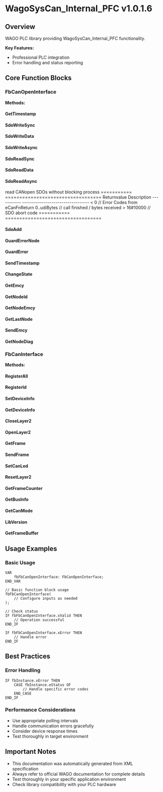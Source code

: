 # WagoSysCan_Internal_PFC v1.0.1.6

## Overview
WAGO PLC library providing WagoSysCan_Internal_PFC functionality.

**Key Features:**
- Professional PLC integration
- Error handling and status reporting

## Core Function Blocks

### FbCanOpenInterface
**Methods:**

#### GetTimestamp
#### SdoWriteSync
#### SdoWriteData
#### SdoWriteAsync
#### SdoReadSync
#### SdoReadData
#### SdoReadAsync
read CANopen SDOs without blocking process =========== ================================== Returnvalue Description ----------- ---------------------------------- < 0 // Error Codes from eCanFnReturn 0..udiBytes // call finished / bytes received > 16#10000 // SDO abort code =========== ==================================

#### SdoAdd
#### GuardErrorNode
#### GuardError
#### SendTimestamp
#### ChangeState
#### GetEmcy
#### GetNodeId
#### GetNodeEmcy
#### GetLastNode
#### SendEmcy
#### GetNodeDiag
### FbCanInterface
**Methods:**

#### RegisterAll
#### RegisterId
#### SetDeviceInfo
#### GetDeviceInfo
#### CloseLayer2
#### OpenLayer2
#### GetFrame
#### SendFrame
#### SetCanLed
#### ResetLayer2
#### GetFrameCounter
#### GetBusInfo
#### GetCanMode
#### LibVersion
#### GetFrameBuffer
## Usage Examples

### Basic Usage
```iec
VAR
    fbFbCanOpenInterface: FbCanOpenInterface;
END_VAR

// Basic function block usage
fbFbCanOpenInterface(
    // Configure inputs as needed
);

// Check status
IF fbFbCanOpenInterface.xValid THEN
    // Operation successful
END_IF

IF fbFbCanOpenInterface.xError THEN
    // Handle error
END_IF
```

## Best Practices

### Error Handling
```iec
IF fbInstance.xError THEN
    CASE fbInstance.eStatus OF
        // Handle specific error codes
    END_CASE
END_IF
```

### Performance Considerations
- Use appropriate polling intervals
- Handle communication errors gracefully
- Consider device response times
- Test thoroughly in target environment

## Important Notes

- This documentation was automatically generated from XML specification
- Always refer to official WAGO documentation for complete details
- Test thoroughly in your specific application environment
- Check library compatibility with your PLC hardware

